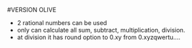 #VERSION OLIVE

- 2 rational numbers can be used
- only can calculate all sum, subtract, multiplication, division.
- at division it has round option to 0.xy from 0.xyzqwertu....

